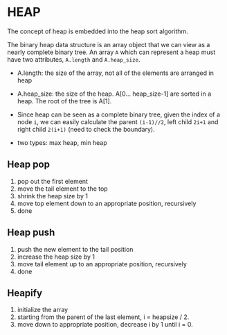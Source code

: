 # HEAP

The concept of heap is embedded into the heap sort algorithm.

The binary heap data structure is an array object that we can view as a nearly complete binary tree. An array `A` which can represent a heap must have two attributes, `A.length` and `A.heap_size`.

- A.length: the size of the array, not all of the elements are arranged in heap
- A.heap_size: the size of the heap. A[0... heap_size-1] are sorted in a heap. The root of the tree is A[1].
- Since heap can be seen as a complete binary tree, given the index of a node `i`, we can easily calculate the parent `(i-1)//2`, left child `2i+1` and right child `2(i+1)` (need to check the boundary).

- two types: max heap, min heap

## Heap pop

1. pop out the first element
2. move the tail element to the top
3. shrink the heap size by 1
4. move top element down to an appropriate position, recursively
5. done

## Heap push

1. push the new element to the tail position
2. increase the heap size by 1
3. move tail element up to an appropriate position, recursively
4. done

## Heapify

1. initialize the array
2. starting from the parent of the last element, i = heapsize / 2.
3. move down to appropriate position, decrease i by 1 until i = 0.
